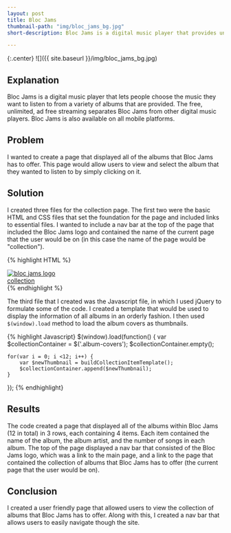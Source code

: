 ```yaml
---
layout: post
title: Bloc Jams
thumbnail-path: "img/bloc_jams_bg.jpg"
short-description: Bloc Jams is a digital music player that provides unlimited, ad free streaming.

---
```


{:.center}
![]({{ site.baseurl }}/img/bloc_jams_bg.jpg)

## Explanation

Bloc Jams is a digital music player that lets people choose the music they want to listen to from a variety of albums that are provided. The free, unlimited, ad free streaming separates Bloc Jams from other digital music players. Bloc Jams is also available on all mobile platforms.

## Problem

I wanted to create a page that displayed all of the albums that Bloc Jams has to offer. This page would allow users to view and select the album that they wanted to listen to by simply clicking on it.

## Solution

I created three files for the collection page. The first two were the basic HTML and CSS files that set the foundation for the page and included links to essential files. I wanted to include a nav bar at the top of the page that included the Bloc Jams logo and contained the name of the current page that the user would be on (in this case the name of the page would be "collection").

{% highlight HTML %}
        <nav class="navbar"> <!-- nav bar -->
            <a href="index.html" class="logo">
                <img src="assets/images/bloc_jams_logo.png" alt="bloc jams logo">
            </a>
            <div class="links-container">
                <a href="collection.html" class="navbar-link">collection</a>
            </div>
        </nav>
{% endhighlight %}

The third file that I created was the Javascript file, in which I used jQuery to formulate some of the code. I created a template that would be used to display the information of all albums in an orderly fashion. I then used ```$(window).load``` method to load the album covers as thumbnails.

{% highlight Javascript}
$(window).load(function() {
    var $collectionContainer = $('.album-covers');
    $collectionContainer.empty();

    for(var i = 0; i <12; i++) {
        var $newThumbnail = buildCollectionItemTemplate();
        $collectionContainer.append($newThumbnail);
    }
});
{% endhighlight}


## Results

The code created a page that displayed all of the albums within Bloc Jams (12 in total) in 3 rows, each containing 4 items. Each item contained the name of the album, the album artist, and the number of songs in each album. The top of the page displayed a nav bar that consisted of the Bloc Jams logo, which was a link to the main page, and a link to the page that contained the collection of albums that Bloc Jams has to offer (the current page that the user would be on).

## Conclusion

I created a user friendly page that allowed users to view the collection of albums that Bloc Jams has to offer. Along with this, I created a nav bar that allows users to easily navigate though the site.

